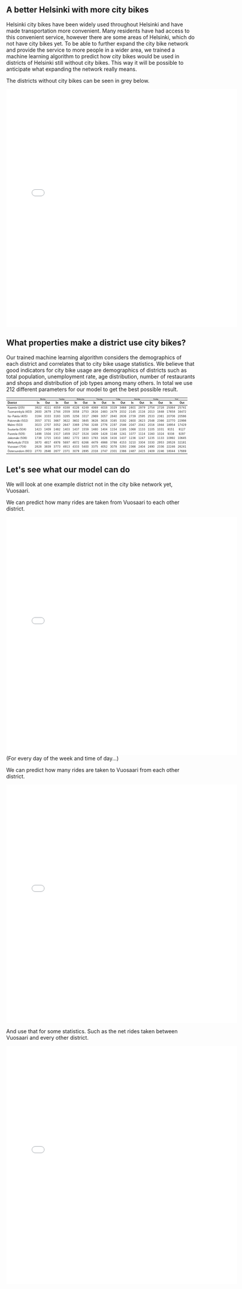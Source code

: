 ## A better Helsinki with more city bikes
Helsinki city bikes have been widely used throughout Helsinki and have made transportation more convenient.
Many residents have had access to this convenient service, however there are some areas of Helsinki, which do not have city bikes yet. 
To be able to further expand the city bike network and provide the service to more people in a wider area, we trained a machine learning algorithm to predict how city bikes would be used in districts of Helsinki still without city bikes.
This way it will be possible to anticipate what expanding the network really means.

The districts without city bikes can be seen in grey below.
<div style="text-align: center;">
<iframe src="city_bike_network.html"
    sandbox="allow-same-origin allow-scripts"
    width="616"
    height="634"
    scrolling="no"
    seamless="seamless"
    frameborder="0">
</iframe>
</div>

## What properties make a district use city bikes?
Our trained machine learning algorithm considers the demographics of each district and correlates that to city bike usage statistics.
We believe that good indicators for city bike usage are demographics of districts such as total population, unemployment rate, age distribution, number of restaurants and shops and distribution of job types among many others. In total we use 212 different parameters for our model to get the best possible result.

<table style="text-align: center; font-size: 0.5em;">
  <thead></thead>
  <tr style="font-size: 0.5em;">
    <th>&nbsp;</th>
    <th colspan="2">Monday</th>
    <th colspan="2">Tuesday</th>
    <th colspan="2">Wednesday</th>
    <th colspan="2">Thursday</th>
    <th colspan="2">Friday</th>
    <th colspan="2">Saturday</th>
    <th colspan="2">Sunday</th>
    <th colspan="2">Total</th>
  </tr>  
  <tr>
      <th style="text-align: left;">District</th>
      <th>In</th>
      <th>Out</th>
      <th>In</th>
      <th>Out</th>
      <th>In</th>
      <th>Out</th>
      <th>In</th>
      <th>Out</th>
      <th>In</th>
      <th>Out</th>
      <th>In</th>
      <th>Out</th>
      <th>In</th>
      <th>Out</th>
      <th>In</th>
      <th>Out</th>
    </tr>
  </thead>
  <tbody>
    <tr>
      <td style="text-align: left;">Kaarela (205)</td>
      <td>3922</td>
      <td>4111</td>
      <td>4059</td>
      <td>4188</td>
      <td>4126</td>
      <td>4249</td>
      <td>4069</td>
      <td>4016</td>
      <td>3329</td>
      <td>3468</td>
      <td>2801</td>
      <td>2979</td>
      <td>2754</td>
      <td>2728</td>
      <td>25064</td>
      <td>25741</td>
    </tr>
    <tr>
      <td style="text-align: left;">Tuomarinkylä (403)</td>
      <td>2600</td>
      <td>2679</td>
      <td>2744</td>
      <td>2559</td>
      <td>3058</td>
      <td>2753</td>
      <td>2616</td>
      <td>2483</td>
      <td>2479</td>
      <td>2032</td>
      <td>2145</td>
      <td>2116</td>
      <td>2013</td>
      <td>1848</td>
      <td>17658</td>
      <td>16472</td>
    </tr>
    <tr>
      <td style="text-align: left;">Itä-Pakila (405)</td>
      <td>3184</td>
      <td>3333</td>
      <td>3183</td>
      <td>3285</td>
      <td>3256</td>
      <td>3317</td>
      <td>2969</td>
      <td>3057</td>
      <td>2840</td>
      <td>2636</td>
      <td>2739</td>
      <td>2595</td>
      <td>2533</td>
      <td>2361</td>
      <td>20706</td>
      <td>20586</td>
    </tr>
    <tr>
      <td style="text-align: left;">Pukinmäki (502)</td>
      <td>3557</td>
      <td>3731</td>
      <td>3667</td>
      <td>3622</td>
      <td>3602</td>
      <td>3845</td>
      <td>3628</td>
      <td>3616</td>
      <td>3165</td>
      <td>3192</td>
      <td>2600</td>
      <td>2623</td>
      <td>2548</td>
      <td>2366</td>
      <td>22770</td>
      <td>22998</td>
    </tr>
    <tr>
      <td style="text-align: left;">Malmi (503)</td>
      <td>3023</td>
      <td>2707</td>
      <td>3052</td>
      <td>2647</td>
      <td>3369</td>
      <td>2764</td>
      <td>3248</td>
      <td>2776</td>
      <td>2197</td>
      <td>2546</td>
      <td>2047</td>
      <td>2042</td>
      <td>2016</td>
      <td>1944</td>
      <td>18954</td>
      <td>17429</td>
    </tr>
    <tr>
      <td style="text-align: left;">Suutarila (504)</td>
      <td>1423</td>
      <td>1409</td>
      <td>1482</td>
      <td>1403</td>
      <td>1437</td>
      <td>1559</td>
      <td>1480</td>
      <td>1404</td>
      <td>1154</td>
      <td>1185</td>
      <td>1068</td>
      <td>1133</td>
      <td>1105</td>
      <td>1031</td>
      <td>9151</td>
      <td>9127</td>
    </tr>
    <tr>
      <td style="text-align: left;">Puistola (505)</td>
      <td>1498</td>
      <td>1504</td>
      <td>1517</td>
      <td>1459</td>
      <td>1527</td>
      <td>1524</td>
      <td>1409</td>
      <td>1428</td>
      <td>1148</td>
      <td>1241</td>
      <td>1077</td>
      <td>1114</td>
      <td>1160</td>
      <td>1024</td>
      <td>9338</td>
      <td>9297</td>
    </tr>
    <tr>
      <td style="text-align: left;">Jakomäki (506)</td>
      <td>1738</td>
      <td>1715</td>
      <td>1810</td>
      <td>1682</td>
      <td>1772</td>
      <td>1803</td>
      <td>1783</td>
      <td>1626</td>
      <td>1416</td>
      <td>1437</td>
      <td>1236</td>
      <td>1247</td>
      <td>1235</td>
      <td>1133</td>
      <td>10992</td>
      <td>10645</td>
    </tr>
    <tr>
      <td style="text-align: left;">Mellunkylä (703)</td>
      <td>3870</td>
      <td>4817</td>
      <td>4976</td>
      <td>5697</td>
      <td>4872</td>
      <td>6266</td>
      <td>4479</td>
      <td>4988</td>
      <td>3788</td>
      <td>4153</td>
      <td>3210</td>
      <td>3304</td>
      <td>3330</td>
      <td>2953</td>
      <td>28528</td>
      <td>32181</td>
    </tr>
    <tr>
      <td style="text-align: left;">Vuosaari (704)</td>
      <td>2828</td>
      <td>3839</td>
      <td>3773</td>
      <td>4913</td>
      <td>4333</td>
      <td>5400</td>
      <td>3375</td>
      <td>4052</td>
      <td>3078</td>
      <td>3293</td>
      <td>2366</td>
      <td>2404</td>
      <td>2490</td>
      <td>2336</td>
      <td>22246</td>
      <td>26241</td>
    </tr>
    <tr>
      <td style="text-align: left;">Östersundom (801)</td>
      <td>2770</td>
      <td>2646</td>
      <td>2677</td>
      <td>2371</td>
      <td>3079</td>
      <td>2895</td>
      <td>2318</td>
      <td>2747</td>
      <td>2301</td>
      <td>2366</td>
      <td>2487</td>
      <td>2415</td>
      <td>2409</td>
      <td>2246</td>
      <td>18044</td>
      <td>17689</td>
    </tr>
  </tbody>
</table>

## Let's see what our model can do
We will look at one example district not in the city bike network yet, Vuosaari.

We can predict how many rides are taken from Vuosaari to each other district.
<div style="text-align: center;">
<iframe src="Vuosaari_outgoing.html"
    sandbox="allow-same-origin allow-scripts"
    width="616"
    height="634"
    scrolling="no"
    seamless="seamless"
    frameborder="0">
</iframe>
</div>
(For every day of the week and time of day...)

We can predict how many rides are taken to Vuosaari from each other district. 
<div style="text-align: center;">
<iframe src="Vuosaari_incoming.html"
    sandbox="allow-same-origin allow-scripts"
    width="616"
    height="634"
    scrolling="no"
    seamless="seamless"
    frameborder="0">
</iframe>
</div>

And use that for some statistics. Such as the net rides taken between Vuosaari and every other district.
<div style="text-align: center;">
<iframe src="Vuosaari.html"
    sandbox="allow-same-origin allow-scripts"
    width="616"
    height="634"
    scrolling="no"
    seamless="seamless"
    frameborder="0">
</iframe>
</div>

